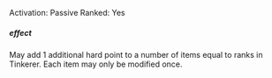 Activation: Passive
Ranked: Yes
##### effect
May add 1 additional hard point to a number
of items equal to ranks in Tinkerer. Each item
may only be modified once.